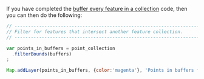 If you have completed the [buffer every feature in a collection](../fc/map_buffer.md) code, then you can then do the following:   

``` js
// ----------------------------------------------------------------------------
// Filter for features that intersect another feature collection.
// ----------------------------------------------------------------------------

var points_in_buffers = point_collection
  .filterBounds(buffers)
;

Map.addLayer(points_in_buffers, {color:'magenta'}, 'Points in buffers from name filter',0);


```
